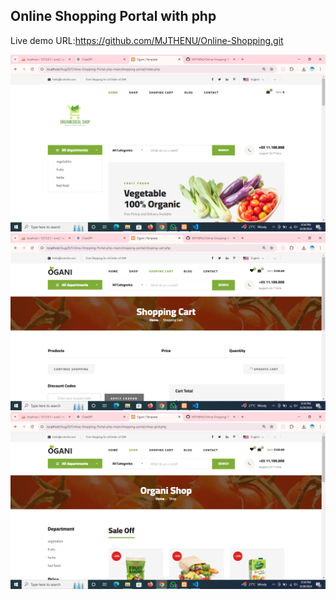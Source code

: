 ## Online Shopping Portal with php
Live demo URL:https://github.com/MJTHENU/Online-Shopping.git

<img src="./screenshots/u_home.png" alt="home">
<img src="./screenshots/u_cart.png" alt="cart">
<img src="./screenshots/u_shop.png" alt="shop">
<img src="" alt="">
